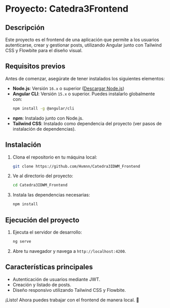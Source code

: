 # Proyecto: Catedra3Frontend

## Descripción
Este proyecto es el frontend de una aplicación que permite a los usuarios autenticarse, crear y gestionar posts, utilizando Angular junto con Tailwind CSS y Flowbite para el diseño visual.

## Requisitos previos

Antes de comenzar, asegúrate de tener instalados los siguientes elementos:

- **Node.js**: Versión `16.x` o superior ([Descargar Node.js](https://nodejs.org/))
- **Angular CLI**: Versión `15.x` o superior. Puedes instalarlo globalmente con:
  ```bash
  npm install -g @angular/cli
  ```
- **npm**: Instalado junto con Node.js.
- **Tailwind CSS**: Instalado como dependencia del proyecto (ver pasos de instalación de dependencias).

## Instalación

1. Clona el repositorio en tu máquina local:
   ```bash
   git clone https://github.com/Hvmnn/Catedra3IDWM_Frontend
   ```

2. Ve al directorio del proyecto:
   ```bash
   cd Catedra3IDWM_Frontend
   ```

3. Instala las dependencias necesarias:
   ```bash
   npm install
   ```

## Ejecución del proyecto

1. Ejecuta el servidor de desarrollo:
   ```bash
   ng serve
   ```

2. Abre tu navegador y navega a `http://localhost:4200`.

## Características principales

- Autenticación de usuarios mediante JWT.
- Creación y listado de posts.
- Diseño responsivo utilizando Tailwind CSS y Flowbite.

¡Listo! Ahora puedes trabajar con el frontend de manera local. 🚀
